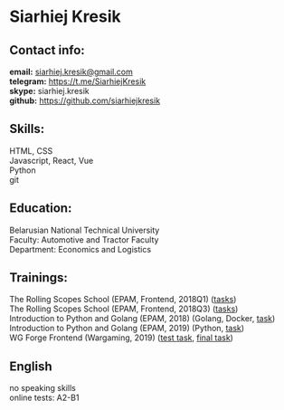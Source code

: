 # Siarhiej Kresik

## Contact info:

**email:** <siarhiej.kresik@gmail.com>  
**telegram:** <https://t.me/SiarhiejKresik>  
**skype:** siarhiej.kresik  
**github:** <https://github.com/siarhiejkresik>

## Skills:

HTML, CSS  
Javascript, React, Vue  
Python  
git

## Education:

Belarusian National Technical University  
Faculty: Automotive and Tractor Faculty  
Department: Economics and Logistics

## Trainings:

The Rolling Scopes School (EPAM, Frontend, 2018Q1) ([tasks](https://github.com/siarhiejkresik/rolling-scopes-school-2018Q1))  
The Rolling Scopes School (EPAM, Frontend, 2018Q3) ([tasks](https://github.com/siarhiejkresik/rolling-scopes-school-2018Q3))  
Introduction to Python and Golang (EPAM, 2018) (Golang, Docker, [task](https://github.com/siarhiejkresik/go-kvdb))  
Introduction to Python and Golang (EPAM, 2019) (Python, [task](https://github.com/siarhiejkresik/Epam-2019-Python-Homework))  
WG Forge Frontend (Wargaming, 2019) ([test task](https://github.com/siarhiejkresik/wg_forge_frontend), [final task](https://github.com/share-n-coffee/share_coffee_frontend))

## English

no speaking skills  
online tests: A2-B1
